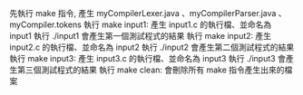 先執行 make 指令, 產生 myCompilerLexer.java 、myCompilerParser.java 、myCompiler.tokens
執行 make input1:
	產生 input1.c 的執行檔、並命名為 input1
	執行 ./input1 會產生第一個測試程式的結果
執行 make input2:
	產生 input2.c 的執行檔、並命名為 input2
	執行 ./input2 會產生第二個測試程式的結果
執行 make input3:
	產生 input3.c 的執行檔、並命名為 input3
	執行 ./input3 會產生第三個測試程式的結果
執行 make clean:
	會刪除所有 make 指令產生出來的檔案

